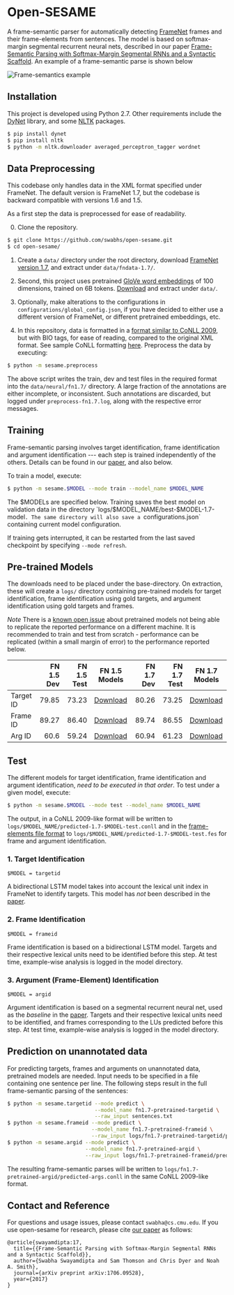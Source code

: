 # Open-SESAME

A frame-semantic parser for automatically detecting [FrameNet](https://framenet.icsi.berkeley.edu/fndrupal/) frames and their frame-elements from sentences. The model is based on  softmax-margin segmental recurrent neural nets, described in our paper [Frame-Semantic Parsing with Softmax-Margin Segmental RNNs and a Syntactic Scaffold](https://arxiv.org/abs/1706.09528). An example of a frame-semantic parse is shown below

![Frame-semantics example](fig/fsp-example.png)

## Installation

This project is developed using Python 2.7. Other requirements include the [DyNet](http://dynet.readthedocs.io/en/latest/python.html) library, and some [NLTK](https://www.nltk.org/) packages.

```sh
$ pip install dynet
$ pip install nltk
$ python -m nltk.downloader averaged_perceptron_tagger wordnet
```

## Data Preprocessing

This codebase only handles data in the XML format specified under FrameNet. The default version is FrameNet 1.7, but the codebase is backward compatible with versions 1.6 and 1.5.

As a first step the data is preprocessed for ease of readability.

0. Clone the repository.
```sh
$ git clone https://github.com/swabhs/open-sesame.git
$ cd open-sesame/
 ```

1. Create a `data/` directory under the root directory, download [FrameNet version 1.7](https://drive.google.com/open?id=1s4SDt_yDhT8qFs1MZJbeFf-XeiNPNnx7), and extract  under `data/fndata-1.7/`.

2. Second, this project uses pretrained [GloVe word embeddings](https://nlp.stanford.edu/projects/glove/) of 100 dimensions, trained on 6B tokens. [Download](http://nlp.stanford.edu/data/glove.6B.zip) and extract under `data/`.

3. Optionally, make alterations to the configurations in `configurations/global_config.json`, if you have decided to either use a different version of FrameNet, or different pretrained embeddings, etc.

4. In this repository, data is formatted in a [format similar to CoNLL 2009](https://ufal.mff.cuni.cz/conll2009-st/task-description.html), but with BIO tags, for ease of reading, compared to the original XML format. See sample CoNLL formatting [here](https://github.com/swabhs/open-sesame/blob/master/sample.fn1.7.train.conll). Preprocess the data by executing:
```sh
$ python -m sesame.preprocess
```
The above script writes the train, dev and test files in the required format into the `data/neural/fn1.7/` directory. A large fraction of the annotations are either incomplete, or inconsistent. Such annotations are discarded, but logged under `preprocess-fn1.7.log`, along with the respective error messages.


## Training

Frame-semantic parsing involves target identification, frame identification and argument identification --- each step is trained independently of the others. Details can be found in our [paper](https://arxiv.org/abs/1706.09528), and also below.

To train a model, execute:

```sh
$ python -m sesame.$MODEL --mode train --model_name $MODEL_NAME
```

The $MODELs are specified below. Training saves the best model on validation data in the directory `logs/$MODEL_NAME/best-$MODEL-1.7-model`. The same directory will also save a `configurations.json` containing current model configuration.

If training gets interrupted, it can be restarted from the last saved checkpoint by specifying `--mode refresh`.

## Pre-trained Models

The downloads need to be placed under the base-directory. On extraction, these will create a `logs/` directory containing pre-trained models for target identification, frame identification using gold targets, and argument identification using gold targets and frames.

*Note* There is a [known open issue](https://github.com/swabhs/open-sesame/issues/15) about pretrained models not being able to replicate the reported performance on a different machine. It is recommended to train and test from scratch - performance can be replicated (within a small margin of error) to the performance reported below.

|           |  FN 1.5 Dev | FN 1.5 Test | FN 1.5 Models                                                                             |  FN 1.7 Dev | FN 1.7 Test | FN 1.7 Models                                                                             |
|-----------|------------:|------------:|------------------------------------------------------------------------------------------------------|------------:|------------:|------------------------------------------------------------------------------------------------------|
| Target ID |       79.85 |       73.23 | [Download](https://drive.google.com/open?id=1xrBKFOwdqLDim2X3kGysV6B8k1ThXDZh) |       80.26 |       73.25 | [Download](https://drive.google.com/open?id=1sS0OPw1uYxeOUK0drkvfZsFkRNgnVUAC) |
| Frame ID  |       89.27 |       86.40 | [Download](https://drive.google.com/open?id=1Ma1h1x8QDsJFQW047_9KvNLblkxlDdGb)  |       89.74 |       86.55 | [Download](https://drive.google.com/open?id=1me1V0CrZF5HVWiDBqZ4LHZVSpsWfW3-8)  |
| Arg ID    |       60.6 |        59.24 | [Download](https://drive.google.com/file/d/1FfqihTBpXfdnRY8pgv20sR2KwL5v0y0F/view?usp=sharing)                                                                                          | 60.94 | 61.23 | [Download](https://drive.google.com/file/d/1aBQH6gKx-50xcKUgoqPGsRhVgc4THYgs/view?usp=sharing)                                                                                         |

## Test

The different models for target identification, frame identification and argument identification, *need to be executed in that order*.
To test under a given model, execute:

```sh
$ python -m sesame.$MODEL --mode test --model_name $MODEL_NAME
```

The output, in a CoNLL 2009-like format will be written to `logs/$MODEL_NAME/predicted-1.7-$MODEL-test.conll` and in the [frame-elements file format](https://github.com/Noahs-ARK/semafor/tree/master/training/data) to `logs/$MODEL_NAME/predicted-1.7-$MODEL-test.fes` for frame and argument identification.

### 1. Target Identification

`$MODEL = targetid`

A bidirectional LSTM model takes into account the lexical unit index in FrameNet to identify targets. This model has *not* been described in the [paper](https://arxiv.org/abs/1706.09528).

### 2. Frame Identification

`$MODEL = frameid`

Frame identification is based on a bidirectional LSTM model. Targets and their respective lexical units need to be identified before this step. At test time, example-wise analysis is logged in the model directory.

### 3. Argument (Frame-Element) Identification

`$MODEL = argid`

Argument identification is based on a segmental recurrent neural net, used as the *baseline* in the [paper](https://arxiv.org/abs/1706.09528). Targets and their respective lexical units need to be identified, and frames corresponding to the LUs predicted before this step. At test time, example-wise analysis is logged in the model directory.

## Prediction on unannotated data

For predicting targets, frames and arguments on unannotated data, pretrained models are needed. Input needs to be specified in a file containing one sentence per line. The following steps result in the full frame-semantic parsing of the sentences:

```sh
$ python -m sesame.targetid --mode predict \
                            --model_name fn1.7-pretrained-targetid \
                            --raw_input sentences.txt
$ python -m sesame.frameid --mode predict \
                           --model_name fn1.7-pretrained-frameid \
                           --raw_input logs/fn1.7-pretrained-targetid/predicted-targets.conll
$ python -m sesame.argid --mode predict \
                         --model_name fn1.7-pretrained-argid \
                         --raw_input logs/fn1.7-pretrained-frameid/predicted-frames.conll
```

The resulting frame-semantic parses will be written to `logs/fn1.7-pretrained-argid/predicted-args.conll` in the same CoNLL 2009-like format.

## Contact and Reference

For questions and usage issues, please contact `swabha@cs.cmu.edu`. If you use open-sesame for research, please cite [our paper](https://arxiv.org/pdf/1706.09528.pdf) as follows:

```
@article{swayamdipta:17,
  title={{Frame-Semantic Parsing with Softmax-Margin Segmental RNNs and a Syntactic Scaffold}},
  author={Swabha Swayamdipta and Sam Thomson and Chris Dyer and Noah A. Smith},
  journal={arXiv preprint arXiv:1706.09528},
  year={2017}
}
```

